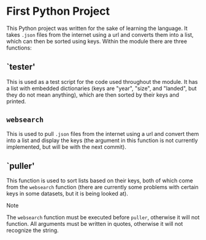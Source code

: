 # First Python Project

This Python project was written for the sake of learning the language. It takes `.json` files from the internet using a url
and converts them into a list, which can then be sorted using keys. Within the module there are three functions:

## `tester'
This is used as a test script for the code used throughout the module. It has a list with embedded dictionaries (keys are 
"year", "size", and "landed", but they do not mean anything), which are then sorted by their keys and printed.

## `websearch`
This is used to pull `.json` files from the internet using a url and convert them into a list and display the keys (the argument
in this function is not currently implemented, but will be with the next commit).

## `puller'
This function is used to sort lists based on their keys, both of which come from the `websearch` function (there are currently 
some problems with certain keys in some datasets, but it is being looked at).

>[!NOTE]
>The `websearch` function must be executed before `puller`, otherwise it will not function.
>All arguments must be written in quotes, otherwise it will not recognize the string.

